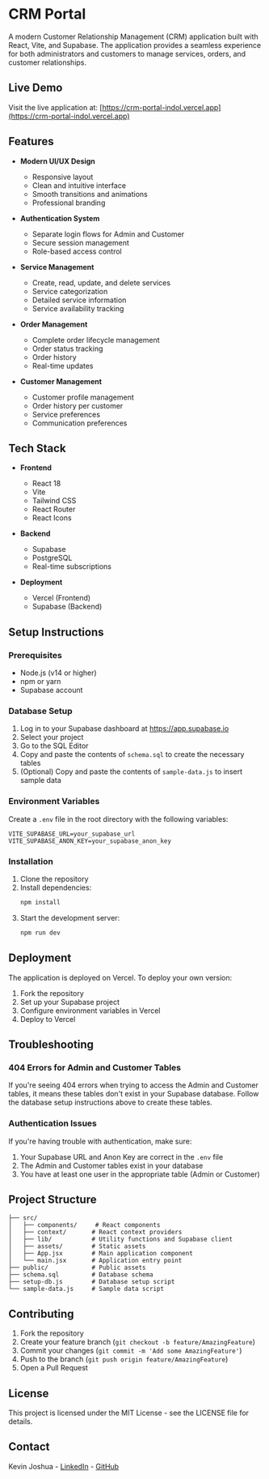 # CRM Portal

A modern Customer Relationship Management (CRM) application built with React, Vite, and Supabase. The application provides a seamless experience for both administrators and customers to manage services, orders, and customer relationships.

## Live Demo

Visit the live application at: [https://crm-portal-indol.vercel.app](https://crm-portal-indol.vercel.app)

## Features

- **Modern UI/UX Design**
  - Responsive layout
  - Clean and intuitive interface
  - Smooth transitions and animations
  - Professional branding

- **Authentication System**
  - Separate login flows for Admin and Customer
  - Secure session management
  - Role-based access control

- **Service Management**
  - Create, read, update, and delete services
  - Service categorization
  - Detailed service information
  - Service availability tracking

- **Order Management**
  - Complete order lifecycle management
  - Order status tracking
  - Order history
  - Real-time updates

- **Customer Management**
  - Customer profile management
  - Order history per customer
  - Service preferences
  - Communication preferences

## Tech Stack

- **Frontend**
  - React 18
  - Vite
  - Tailwind CSS
  - React Router
  - React Icons

- **Backend**
  - Supabase
  - PostgreSQL
  - Real-time subscriptions

- **Deployment**
  - Vercel (Frontend)
  - Supabase (Backend)

## Setup Instructions

### Prerequisites

- Node.js (v14 or higher)
- npm or yarn
- Supabase account

### Database Setup

1. Log in to your Supabase dashboard at https://app.supabase.io
2. Select your project
3. Go to the SQL Editor
4. Copy and paste the contents of `schema.sql` to create the necessary tables
5. (Optional) Copy and paste the contents of `sample-data.js` to insert sample data

### Environment Variables

Create a `.env` file in the root directory with the following variables:

```
VITE_SUPABASE_URL=your_supabase_url
VITE_SUPABASE_ANON_KEY=your_supabase_anon_key
```

### Installation

1. Clone the repository
2. Install dependencies:
   ```bash
   npm install
   ```
3. Start the development server:
   ```bash
   npm run dev
   ```

## Deployment

The application is deployed on Vercel. To deploy your own version:

1. Fork the repository
2. Set up your Supabase project
3. Configure environment variables in Vercel
4. Deploy to Vercel

## Troubleshooting

### 404 Errors for Admin and Customer Tables

If you're seeing 404 errors when trying to access the Admin and Customer tables, it means these tables don't exist in your Supabase database. Follow the database setup instructions above to create these tables.

### Authentication Issues

If you're having trouble with authentication, make sure:
1. Your Supabase URL and Anon Key are correct in the `.env` file
2. The Admin and Customer tables exist in your database
3. You have at least one user in the appropriate table (Admin or Customer)

## Project Structure

```
├── src/
│   ├── components/     # React components
│   ├── context/       # React context providers
│   ├── lib/           # Utility functions and Supabase client
│   ├── assets/        # Static assets
│   ├── App.jsx        # Main application component
│   └── main.jsx       # Application entry point
├── public/            # Public assets
├── schema.sql         # Database schema
├── setup-db.js        # Database setup script
└── sample-data.js     # Sample data script
```

## Contributing

1. Fork the repository
2. Create your feature branch (`git checkout -b feature/AmazingFeature`)
3. Commit your changes (`git commit -m 'Add some AmazingFeature'`)
4. Push to the branch (`git push origin feature/AmazingFeature`)
5. Open a Pull Request

## License

This project is licensed under the MIT License - see the LICENSE file for details.

## Contact

Kevin Joshua - [LinkedIn](https://www.linkedin.com/in/kevin-joshua-main/) - [GitHub](https://github.com/kevin-joshua/)
